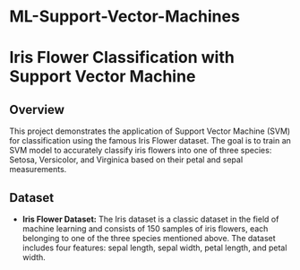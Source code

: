 # ML-Support-Vector-Machines
# Iris Flower Classification with Support Vector Machine

## Overview

This project demonstrates the application of Support Vector Machine (SVM) for classification using the famous Iris Flower dataset. The goal is to train an SVM model to accurately classify iris flowers into one of three species: Setosa, Versicolor, and Virginica based on their petal and sepal measurements.

## Dataset

- **Iris Flower Dataset:** The Iris dataset is a classic dataset in the field of machine learning and consists of 150 samples of iris flowers, each belonging to one of the three species mentioned above. The dataset includes four features: sepal length, sepal width, petal length, and petal width.

